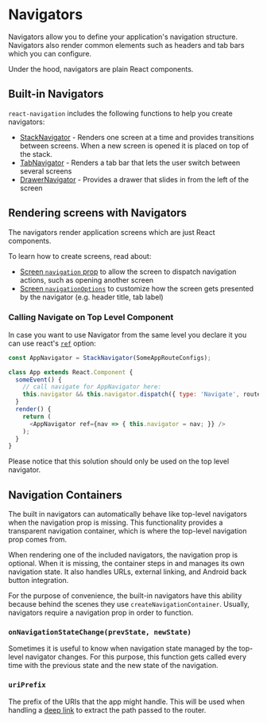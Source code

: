 # Navigators

Navigators allow you to define your application's navigation structure. Navigators also render common elements such as headers and tab bars which you can configure.

Under the hood, navigators are plain React components.

## Built-in Navigators

`react-navigation` includes the following functions to help you create navigators:

- [StackNavigator](/docs/navigators/stack) - Renders one screen at a time and provides transitions between screens. When a new screen is opened it is placed on top of the stack.
- [TabNavigator](/docs/navigators/tab) - Renders a tab bar that lets the user switch between several screens
- [DrawerNavigator](/docs/navigators/drawer) - Provides a drawer that slides in from the left of the screen

## Rendering screens with Navigators

The navigators render application screens which are just React components.

To learn how to create screens, read about:
- [Screen `navigation` prop](/docs/navigators/navigation-prop) to allow the screen to dispatch navigation actions, such as opening another screen
- [Screen `navigationOptions`](/docs/navigators/navigation-options) to customize how the screen gets presented by the navigator (e.g. header title, tab label)

### Calling Navigate on Top Level Component

In case you want to use Navigator from the same level you declare it you can use react's [`ref`](https://facebook.github.io/react/docs/refs-and-the-dom.html#the-ref-callback-attribute) option:  
```js
const AppNavigator = StackNavigator(SomeAppRouteConfigs);

class App extends React.Component {
  someEvent() {
    // call navigate for AppNavigator here:
    this.navigator && this.navigator.dispatch({ type: 'Navigate', routeName, params });
  }
  render() {
    return (
      <AppNavigator ref={nav => { this.navigator = nav; }} />
    );
  }
}
```
Please notice that this solution should only be used on the top level navigator.  

## Navigation Containers

The built in navigators can automatically behave like top-level navigators when the navigation prop is missing. This functionality provides a transparent navigation container, which is where the top-level navigation prop comes from.

When rendering one of the included navigators, the navigation prop is optional. When it is missing, the container steps in and manages its own navigation state. It also handles URLs, external linking, and Android back button integration.

For the purpose of convenience, the built-in navigators have this ability because behind the scenes they use `createNavigationContainer`. Usually, navigators require a navigation prop in order to function.

### `onNavigationStateChange(prevState, newState)`

Sometimes it is useful to know when navigation state managed by the top-level navigator changes. For this purpose, this function gets called every time with the previous state and the new state of the navigation.

### `uriPrefix`

The prefix of the URIs that the app might handle. This will be used when handling a [deep link](/docs/guides/linking) to extract the path passed to the router.
